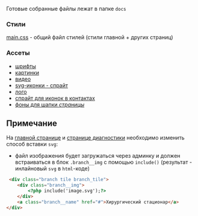 Готовые собранные файлы лежат в папке `docs`
### Стили
[main.css](docs/main.css) - общий файл стилей (стили главной + других страниц)
### Ассеты
- [шрифты](docs/assets/font)
- [картинки](docs/assets/img)
- [видео](docs/assets/video)
- [svg-иконки - спрайт](docs/icons.svg)
- [лого](docs/assets/logo.png)  
- [спрайт для иконок в контактах](docs/contact_icons.svg)
- [фоны для шапки *страницы*](docs/assets/bckg/)
## Примечание
На [главной странице](docs/main.html) и [странице диагностики](docs/diagnostics.html) необходимо изменить способ вставки `svg`:
- файл изображения будет загружаться через админку и должен встраиваться в блок `.branch__img` с помощью `include()` (результат - инлайновый `svg` в `html`-коде)
```html
 <div class="branch tile branch_tile">
    <div class="branch__img">
        <?php include('image.svg');?>
    </div>
    <a class="branch__name" href="#">Хирургический стационар</a>
</div>

```
